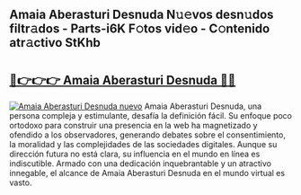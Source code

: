 ## Amaia Aberasturi Desnuda N𝚞𝚎vos desn𝚞dos filtr𝚊dos - Parts-i6K F𝚘tos vid𝚎o - C𝚘ntenido atr𝚊ctivo StKhb

# <h2><a href="http://mb4yyr.tromn.icu/?c=Amaia+Aberasturi+Desnuda">🔗👉👉👉 Amaia Aberasturi Desnuda 🔗🔗</a></h2>

[![Amaia Aberasturi Desnuda nuevo](https://i.imgur.com/pEAQMta.gif)](http://mb4yyr.tromn.icu/?c=Amaia+Aberasturi+Desnuda)
Amaia Aberasturi Desnuda, una persona compleja y estimulante, desafía la definición fácil. Su enfoque poco ortodoxo para construir una presencia en la web ha magnetizado y ofendido a los observadores, generando debates sobre el consentimiento, la moralidad y las complejidades de las sociedades digitales. Aunque su dirección futura no está clara, su influencia en el mundo en línea es indiscutible. Armado con una dedicación inquebrantable y un atractivo innegable, el alcance de Amaia Aberasturi Desnuda en el mundo virtual es vasto.
